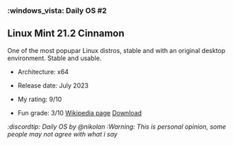 ### :windows_vista: Daily OS #2
## Linux Mint 21.2 Cinnamon
One of the most popupar Linux distros, stable and with an original desktop environment. Stable and usable.
- Architecture: x64
- Release date: July 2023
  
- My rating: 9/10
- Fun grade: 3/10
[Wikipedia page](<https://en.wikipedia.org/wiki/Linux_Mint>) [Download](<https://www.linuxmint.com/edition.php?id=305>)

*:discordtip: Daily OS by @nikolan*
*:Warning: This is personal opinion, some people may not agree with what i say*
